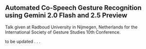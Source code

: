 ## Automated Co-Speech Gesture Recognition using Gemini 2.0 Flash and 2.5 Preview
Talk given at Radboud University in Nijmegen, Netherlands for the International Society of Gesture Studies 10th Conference.

to be updated . . .
